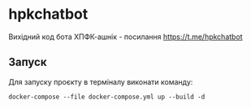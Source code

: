 # hpkchatbot

Вихідний код бота ХПФК-ашнік - посилання https://t.me/hpkchatbot

## Запуск

Для запуску проєкту в терміналу виконати команду:

`docker-compose --file docker-compose.yml up --build -d`